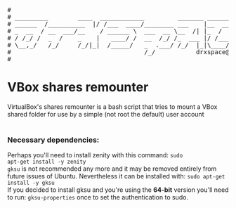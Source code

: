 <pre>
#
# _________        ____  ____________         _______ ___________________
# ______  /__________  |/ /___  ____/________ ___    |__  ____/___  ____/
# _  __  / __  ___/__    / ______ \  ___  __ \__  /| |_  /     __  __/   
# / /_/ /  _  /    _    |   ____/ /  __  /_/ /_  ___ |/ /___   _  /___   
# \__,_/   /_/     /_/|_|  /_____/   _  .___/ /_/  |_|\____/   /_____/   
#                                    /_/           drxspace@gmail.com
#
</pre>

# VBox shares remounter

VirtualBox's shares remounter is a bash script that tries to mount a VBox shared folder for use by a simple (not root the default) user account<br />
<br />
### Necessary dependencies:
Perhaps you'll need to install zenity with this command: <code>sudo apt-get install -y zenity</code><br />
<code>gksu</code> is not recommended any more and it may be removed entirely from future issues of Ubuntu. Nevertheless it can be installed with: <code>sudo apt-get install -y gksu</code><br />
If you decided to install gksu and you're using the <strong>64-bit</strong> version you'll need to run: <code>gksu-properties</code> once to set the authentication to sudo.<br />
